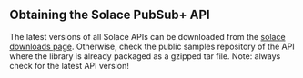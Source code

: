 
## Obtaining the Solace PubSub+ API


The latest versions of all Solace APIs can be downloaded from the [solace downloads page](https://www.solace.com/downloads/). Otherwise, check the public samples repository of the API where the library is already packaged as a gzipped tar file. Note: always check for the latest API version!